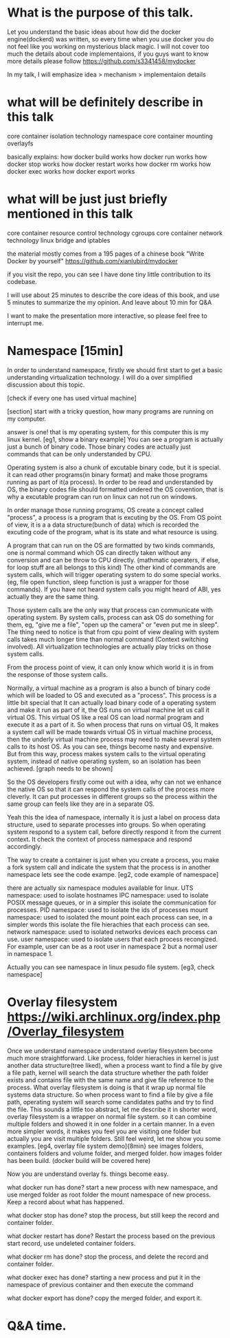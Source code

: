 # What is the purpose of this talk.
Let you understand the basic ideas about how did the docker engine(dockerd)
was written, so every time when you use docker you do not feel like you working
on mysterious black magic.
I will not cover too much the details about code implementaions, if you guys want
to know more details please follow https://github.com/s3341458/mydocker

In my talk, I will emphasize idea > mechanism > implementaion details

# what will be definitely describe in this talk
core container isolation technology namespace
core container mounting overlayfs

basically explains:
how docker build works
how docker run works
how docker stop works
how docker restart works
how docker rm works
how docker exec works
how docker export works

# what will be just just briefly mentioned in this talk
core container resource control technology cgroups
core container network technology linux bridge and iptables

the material mostly comes from a 195 pages of a chinese book
"Write Docker by yourself" https://github.com/xianlubird/mydocker

if you visit the repo, you can see I have done tiny little contribution
to its codebase.

I will use about 25 minutes to describe the core ideas of this book, and use
5 minutes to summarize the my opinion. And leave about 10 min for Q&A

I want to make the presentation more interactive, so please feel free to
interrupt me.


# Namespace [15min]
In order to understand namespace, firstly we should first start to get a basic
understanding virtualization technology. I will do a over simplified discussion
about this topic.

[check if every one has used virtual machine]

[section] start with a tricky question, how many programs are running on my computer.

answer is one! that is my operating system, for this computer this is my linux
kernel.
[eg1, show a binary example]
You can see a program is actually just a bunch of binary code. Those binary codes
are actually just commands that can be only understanded by CPU.

Operating system is also a chunk of excutable binary code, but it is special.
it can read other programs(in binary format) and make those programs running as part of it(a process). In order to be read
and understanded by OS, the binary codes file should formatted undered the OS
covention, that is why a excutable program can run on linux can not run on windows.

In order manage those running programs, OS create a concept called "process",
a process is a program that is excuting by the OS. From OS point of view, it is a
a data structure(bunch of data) which is recorded the excuting code of the program,
what is its state and what resource is using.

A program that can run on the OS are formatted by two kinds commands, one is normal command
which OS can directly taken without any conversion and can be throw to CPU directly.
(mathmatic operaters, if else, for loop stuff are all belongs to this kind)
The other kind of commands are system calls, which will trigger operating system to do some special works.  (eg, file open function, sleep function is just a wrapper for those commands).
If you have not heard system calls you might heard of ABI, yes actually they are the same thing.

Those system calls are the only way that process can communicate with operating
system. By system calls, process can ask OS do something for them, eg, "give me a file",
"open up the camera" or "even put me in sleep". The thing need to notice is that
from cpu point of view dealing with system calls takes much longer time than normal
command (Context switching involved). All virtualization technologies are actually play
tricks on those system calls.

From the process point of view, it can only know which world it is in from the response
of those system calls.

Normally, a virtual machine as a program is also a bunch of binary code which will
be loaded to OS and executed as a "process". This process is a little bit special that
It can actually load binary code of a operating system and make it run as part of it,
the OS runs on virtual machine let us call it virtual OS. This virtual OS like a real OS can load normal
program and execute it as a part of it. So when process that runs on virtual OS, It makes a system call
will be made towards virtual OS in virtual machine process, then the underly virtual machine process
may need to make several system calls to its host OS. As you can see, things become nasty
and expensive. But from this way, process makes system calls to the virtual operating system,
instead of native operating system, so an isolation has been achieved.
[graph needs to be shown]

So the OS developers firstly come out with a idea, why can not we enhance the native
OS so that it can respond the system calls of the process more cleverly. It can put processes
in different groups so the process within the same group can feels like they are in a separate
OS.

Yeah this the idea of namespace, internally it is just a label on process data structure,
used to separate processes into groups. So when operating system respond to a system call,
before directly respond it from the current context. It check the context of process namespace
and respond accordingly.

The way to create a container is just when you create a process, you make a fork system call and indicate the system
that the process is in another namespace
lets see the code exampe.
[eg2, code example of namespace]

there are actually six namespace modules available for linux.
UTS namespace: used to isolate hostnames
IPC namespace: used to isolate POSIX message queues, or in a simpler this isolate the communication for processes.
PID namespace: used to isolate the ids of processes
mount namespace: used to isolated the mount point each process can see, in a simpler words this isolate the file hierachies that each process can see.
network namespace: used to isolated networks devices each process can use.
user namespace: used to isolate users that each process recongized. For example, user can be as a root user in namespace 2 but a normal user in namespace 1.

Actually you can see namespace in linux pesudo file system.
[eg3, check namespace]

# Overlay filesystem https://wiki.archlinux.org/index.php/Overlay_filesystem
Once we understand namespace understand overlay filesystem become much more straightforward.
Like process, folder hierachies in kernel is just another data structure(tree liked), when a process want
to find a file by give a file path, kernel will search the data structure whether the path folder exists and contains file with the
same name and give file reference to the process. What overlay filesystem is doing is that it wrap up normal file systems data structure.
So when process want to find a file by give a file path, operating system will search some candidates paths and try to find the file.
This sounds a little too abstract, let me describe it in shorter word, overlay filesystem is a wrapper on normal file system.
so it can combine multiple folders and showed it in one folder in a certain manner. In a even more simpler words,
it makes you feel you are visiting one folder but actually you are visit multiple folders. Still feel weird, let me show you
some examples.
[eg4, overlay file system demo]{8min}
see images folders, containers folders and volume folder, and merged folder.
how images folder has been build. (docker build will be covered here)

Now you are understand overlay fs.
things become easy.

what docker run has done?
start a new process with new namespace, and use merged folder as root folder the mount namespace of new process.
Keep a record about what has happened.

what docker stop has done?
stop the process, but still keep the record and container folder.

what docker restart has done?
Restart the process based on the previous start record, use undeleted container folders.

what docker rm has done?
stop the process, and delete the record and container folder.

what docker exec has done?
starting a new process and put it in the namespace of previous container and then execute the command

what docker export has done?
copy the merged folder, and export it.

# Q&A time.
